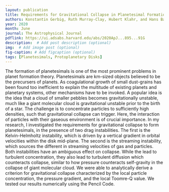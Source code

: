 ```yaml
---
layout: publication
title: Requirements for Gravitational Collapse in Planetesimal Formation - The Impact of Scales Set by Kelvin-Helmholtz and Nonlinear Streaming Instability
authors: Konstantin Gerbig, Ruth Murray-Clay, Hubert Klahr, and Hans Baehr
year: 2020
month: June
journal: The Astrophysical Journal
pdflink: https://ui.adsabs.harvard.edu/abs/2020ApJ...895...91G
description:  # Add post description (optional)
img:  # Add image post (optional)
fig-caption: # Add figcaption (optional)
tags: [Planetesimals, Protoplanetary Disks]
---
```


The formation of planetesimals is one of the most prominent problems in planet formation theory. Planetesimals are km-sized objects believed to be the precursers of planets. As coagulational growth of small dust-grains has been found too inefficient to explain the multitude of existing planets and planetary systems, other mechanisms have to be invoked. A popular idea is the idea that a cloud of smaller pebbles becomes gravitationally unstable, much like a giant molecular cloud is gravitational unstable prior to the birth of a star. The challenge is to concentrate particles to sufficiently high densities, such that gravitational collapse can trigger. Here, the interaction of particles with their gaseous environment is of crucial importance. In my research, I investigated the requirements for gravitational collapse to form planetesimals, in the presence of two drag instabilities. The first is the Kelvin-Helmholtz instability, which is driven by a vertical gradient in orbital velocities within the disk mid-plane. The second is the streaming instability, which sources the different in streaming velocities of gas and particles. Both instabilities have an ambiguous effect on collapse. While the lead to turbulent concentration, they also lead to turbulent diffusion which counteracts collapse, similar to how pressure counteracts self-gravity in the collapse of giant molecular cloud. We were able to analytically derive a criterion for gravitational collapse characterized by the local particle concentration, the pressure gradient, and the local Toomre-Q value. We tested our results numerically using the Pencil Code.